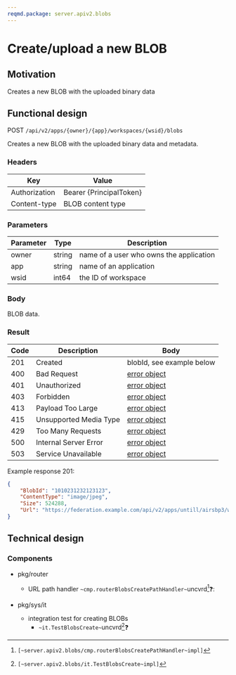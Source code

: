```yaml
---
reqmd.package: server.apiv2.blobs
---
```


# Create/upload a new BLOB

## Motivation

Creates a new BLOB with the uploaded binary data

## Functional design

POST `/api/v2/apps/{owner}/{app}/workspaces/{wsid}/blobs`

Creates a new BLOB with the uploaded binary data and metadata.

### Headers

| Key | Value |
| --- | --- |
| Authorization | Bearer {PrincipalToken} |
| Content-type | BLOB content type |

### Parameters

| Parameter | Type | Description |
| --- | --- | --- |
| owner | string | name of a user who owns the application |
| app | string | name of an application |
| wsid | int64 | the ID of workspace |

### Body

BLOB data.

### Result


| Code | Description | Body |
| --- | --- | --- |
| 201 | Created | blobId, see example below |
| 400 | Bad Request | [error object](errors.md) |
| 401 | Unauthorized | [error object](errors.md) |
| 403 | Forbidden | [error object](errors.md) |
| 413 | Payload Too Large | [error object](errors.md) |
| 415 | Unsupported Media Type | [error object](errors.md) |
| 429 | Too Many Requests | [error object](errors.md) |
| 500 | Internal Server Error | [error object](errors.md) |
| 503 | Service Unavailable | [error object](errors.md) |

Example response 201:
```json
{
    "BlobId": "1010231232123123",
    "ContentType": "image/jpeg",
    "Size": 524288,  
    "Url": "https://federation.example.com/api/v2/apps/untill/airsbp3/workspaces/12344566789/blobs/1010231232123123"
}
```

## Technical design

### Components  

- pkg/router
  - URL path handler `~cmp.routerBlobsCreatePathHandler~`uncvrd[^1]❓:

- pkg/sys/it
  - integration test for creating BLOBs
    - `~it.TestBlobsCreate~`uncvrd[^2]❓

[^1]: `[~server.apiv2.blobs/cmp.routerBlobsCreatePathHandler~impl]`
[^2]: `[~server.apiv2.blobs/it.TestBlobsCreate~impl]`
